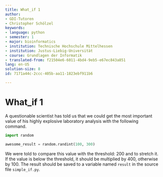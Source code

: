 ```yaml
---
title: What_if 1
author:
- GDI-Tutoren
- Christopher Schölzel
keywords:
- language: python
- semester: 1
- major: bioinformatics
- institution: Technische Hochschule Mittelhessen
- institution: Justus-Liebig-Universität
- course: Grundlagen der Informatik
- translated-from: f21504e6-6011-4bd4-9eb5-e67ec843a851
lang: en-US
solution-size: 8
id: 7171a44c-2ccc-405b-aa11-1823ebf911b6

---
```

# What_if 1

A questionable scientist has told us that we could get the most important value of his highly explosive laboratory analysis with the following command.

```python
import random

awesome_result = random.randint(100, 300)
```

We were told to compare this value with the threshold: 200 and to stretch it.
If the value is below the threshold, it should be multiplied by 400, otherwise by 100.
The result should be saved to a variable named `result` in the source file `simple_if.py`.